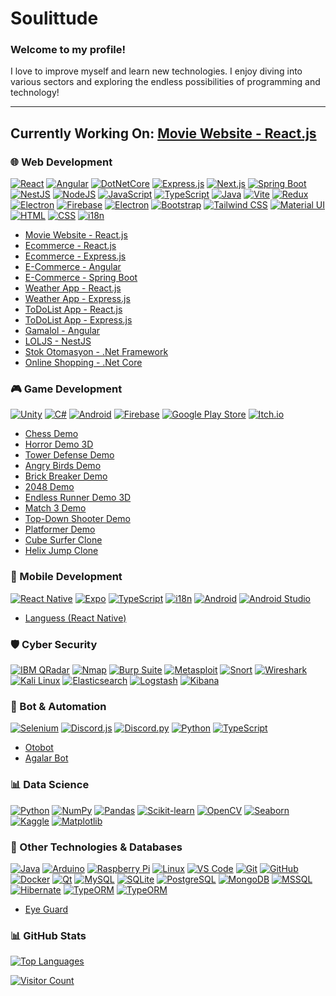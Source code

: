 # Soulittude  

### Welcome to my profile!  
I love to improve myself and learn new technologies. I enjoy diving into various sectors and exploring the endless possibilities of programming and technology!

---
## Currently Working On: [Movie Website - React.js](https://github.com/Soulittude/movie-website)
### 🌐 Web Development  
[![React](https://img.shields.io/badge/React-%2320232a.svg?logo=react&logoColor=%2361DAFB)](#)  [![Angular](https://img.shields.io/badge/-Angular-DD0031?logo=angular&logoColor=white)](#) [![DotNetCore](https://img.shields.io/badge/-.NET_Core-512BD4?logo=dotnet&logoColor=white)](#) [![Express.js](https://img.shields.io/badge/Express.js-%23404d59.svg?logo=express&logoColor=%2361DAFB)](#) [![Next.js](https://img.shields.io/badge/-Next.js-000000?logo=nextdotjs&logoColor=white)](#) [![Spring Boot](https://img.shields.io/badge/Spring%20Boot-6DB33F?logo=springboot&logoColor=fff)](#) [![NestJS](https://img.shields.io/badge/-NestJS-E0234E?logo=nestjs&logoColor=white)](#) [![NodeJS](https://img.shields.io/badge/Node.js-6DA55F?logo=node.js&logoColor=white)](#) [![JavaScript](https://img.shields.io/badge/JavaScript-F7DF1E?logo=javascript&logoColor=000)](#) [![TypeScript](https://img.shields.io/badge/-TypeScript-3178C6?logo=typescript&logoColor=white)](#) [![Java](https://img.shields.io/badge/Java-%23ED8B00.svg?logo=openjdk&logoColor=white)](#) [![Vite](https://img.shields.io/badge/Vite-646CFF?logo=vite&logoColor=fff)](#) [![Redux](https://img.shields.io/badge/Redux-764ABC?logo=redux&logoColor=fff)](#) [![Electron](https://img.shields.io/badge/-Electron-47848F?logo=electron&logoColor=white)](#) [![Firebase](https://img.shields.io/badge/-Firebase-FFCA28?logo=firebase&logoColor=white)](#) [![Electron](https://img.shields.io/badge/Electron-2B2E3A?logo=electron&logoColor=fff)](#) [![Bootstrap](https://img.shields.io/badge/-Bootstrap-563D7C?logo=bootstrap&logoColor=white)](#) [![Tailwind CSS](https://img.shields.io/badge/-TailwindCSS-38B2AC?logo=tailwindcss&logoColor=white)](#) [![Material UI](https://img.shields.io/badge/-MaterialUI-0081CB?logo=mui&logoColor=white)](#) [![HTML](https://img.shields.io/badge/-HTML5-E34F26?logo=html5&logoColor=white)](#) [![CSS](https://img.shields.io/badge/-CSS3-1572B6?logo=css3&logoColor=white)](#) [![i18n](https://img.shields.io/badge/-i18n-4192B4?logo=localization&logoColor=white)](#)  
- [Movie Website - React.js](https://github.com/Soulittude/movie-website)
- [Ecommerce - React.js](https://github.com/Soulittude/ecommerce-front)
- [Ecommerce - Express.js](https://github.com/Soulittude/ecommerce-back)
- [E-Commerce - Angular](https://github.com/Soulittude/e-commerce-frontend)
- [E-Commerce - Spring Boot](https://github.com/Soulittude/e-commerce-backend)
- [Weather App - React.js](https://github.com/Soulittude/weatherapp-frontend)
- [Weather App - Express.js](https://github.com/Soulittude/weatherapp-backend)
- [ToDoList App - React.js](https://github.com/Soulittude/ToDoListAppClient)
- [ToDoList App - Express.js](https://github.com/Soulittude/ToDoListAppServer)
- [Gamalol - Angular](https://github.com/Soulittude/gamalol)  
- [LOLJS - NestJS](https://github.com/Soulittude/loljs-backend)
- [Stok Otomasyon - .Net Framework](https://github.com/Soulittude/StokOtomasyon)  
- [Online Shopping - .Net Core](https://github.com/Soulittude/online-shopping)  

### 🎮 Game Development  
[![Unity](https://img.shields.io/badge/-Unity-000000?logo=unity&logoColor=white)](#)  [![C#](https://custom-icon-badges.demolab.com/badge/C%23-%23239120.svg?logo=cshrp&logoColor=white)](#)  [![Android](https://img.shields.io/badge/-Android-3DDC84?logo=android&logoColor=white)](#)  [![Firebase](https://img.shields.io/badge/-Firebase-FFCA28?logo=firebase&logoColor=white)](#) [![Google Play Store](https://img.shields.io/badge/Google_Play-414141?logo=google-play&logoColor=white)](#) [![Itch.io](https://img.shields.io/badge/itch.io-%23FF0B34.svg?logo=Itch.io&logoColor=white)](#)
- [Chess Demo](https://github.com/Soulittude/ChessDemo)
- [Horror Demo 3D](https://github.com/Soulittude/HorrorDemo3D)
- [Tower Defense Demo](https://github.com/Soulittude/TowerDefenseDemo)
- [Angry Birds Demo](https://github.com/Soulittude/AngryBirdsDemo)
- [Brick Breaker Demo](https://github.com/Soulittude/BrickBreakerDemo)
- [2048 Demo](https://github.com/Soulittude/2048Demo)
- [Endless Runner Demo 3D](https://github.com/Soulittude/EndlessRunnerDemo3D)
- [Match 3 Demo](https://github.com/Soulittude/Match3Demo)
- [Top-Down Shooter Demo](https://github.com/Soulittude/TopDownShooterDemo)
- [Platformer Demo](https://github.com/Soulittude/PlatformerDemo)
- [Cube Surfer Clone](https://github.com/Soulittude/CubeSurfer-Clone)  
- [Helix Jump Clone](https://github.com/Soulittude/HelixJump-Clone)  

### 📱 Mobile Development  
[![React Native](https://img.shields.io/badge/-React_Native-61DAFB?logo=react&logoColor=white)](#) [![Expo](https://img.shields.io/badge/Expo-000020?logo=expo&logoColor=fff)](#)  [![TypeScript](https://img.shields.io/badge/-TypeScript-3178C6?logo=typescript&logoColor=white)](#)  [![i18n](https://img.shields.io/badge/-i18n-4192B4?logo=localization&logoColor=white)](#)  [![Android](https://img.shields.io/badge/-Android-3DDC84?logo=android&logoColor=white)](#)  [![Android Studio](https://img.shields.io/badge/-Android_Studio-3DDC84?logo=androidstudio&logoColor=white)](#)  
- [Languess (React Native)](https://github.com/Soulittude/languess)  

### 🛡️ Cyber Security  
 [![IBM QRadar](https://img.shields.io/badge/-IBM_QRadar-052FAD?logo=ibm&logoColor=white)](#)  [![Nmap](https://img.shields.io/badge/-Nmap-4682B4?logo=nmap&logoColor=white)](#)  [![Burp Suite](https://img.shields.io/badge/-Burp_Suite-FF6C37?logo=burpsuite&logoColor=white)](#)  [![Metasploit](https://img.shields.io/badge/-Metasploit-000000?logo=metasploit&logoColor=white)](#)  [![Snort](https://img.shields.io/badge/-Snort-FF0000?logo=snort&logoColor=white)](#)  [![Wireshark](https://img.shields.io/badge/-Wireshark-1679A7?logo=wireshark&logoColor=white)](#)  [![Kali Linux](https://img.shields.io/badge/-Kali_Linux-557C94?logo=kalilinux&logoColor=white)](#)  [![Elasticsearch](https://img.shields.io/badge/-Elasticsearch-005571?logo=elasticsearch&logoColor=white)](#)  [![Logstash](https://img.shields.io/badge/-Logstash-005571?logo=logstash&logoColor=white)](#)  [![Kibana](https://img.shields.io/badge/-Kibana-005571?logo=kibana&logoColor=white)](#)  

### 🤖 Bot & Automation  
[![Selenium](https://img.shields.io/badge/-Selenium-43B02A?logo=selenium&logoColor=white)](#)  [![Discord.js](https://img.shields.io/badge/-Discord.js-7289DA?logo=discord&logoColor=white)](#)  [![Discord.py](https://img.shields.io/badge/-Discord.py-7289DA?logo=discord&logoColor=white)](#)  [![Python](https://img.shields.io/badge/-Python-3776AB?logo=python&logoColor=white)](#)  [![TypeScript](https://img.shields.io/badge/-TypeScript-3178C6?logo=typescript&logoColor=white)](#)  
- [Otobot](https://github.com/Soulittude/Otobot)  
- [Agalar Bot](https://github.com/Soulittude/AgalarBot)  

### 📊 Data Science  
[![Python](https://img.shields.io/badge/-Python-3776AB?logo=python&logoColor=white)](#)  [![NumPy](https://img.shields.io/badge/-NumPy-013243?logo=numpy&logoColor=white)](#)  [![Pandas](https://img.shields.io/badge/-Pandas-150458?logo=pandas&logoColor=white)](#)  [![Scikit-learn](https://img.shields.io/badge/-Scikit_Learn-F7931E?logo=scikitlearn&logoColor=white)](#)  [![OpenCV](https://img.shields.io/badge/-OpenCV-5C3EE8?logo=opencv&logoColor=white)](#)  [![Seaborn](https://img.shields.io/badge/-Seaborn-3776AB?logoColor=white)](#)  [![Kaggle](https://img.shields.io/badge/-Kaggle-20BEFF?logo=kaggle&logoColor=white)](#) [![Matplotlib](https://custom-icon-badges.demolab.com/badge/Matplotlib-71D291?logo=matplotlib&logoColor=fff)](#) 

### 🔧 Other Technologies & Databases  
[![Java](https://img.shields.io/badge/Java-%23ED8B00.svg?logo=openjdk&logoColor=white)](#)  [![Arduino](https://img.shields.io/badge/-Arduino-00979D?logo=arduino&logoColor=white)](#)  [![Raspberry Pi](https://img.shields.io/badge/-Raspberry_Pi-A22846?logo=raspberrypi&logoColor=white)](#)  [![Linux](https://img.shields.io/badge/-Linux-FCC624?logo=linux&logoColor=black)](#)  [![VS Code](https://img.shields.io/badge/-VS_Code-007ACC?logo=visualstudiocode&logoColor=white)](#)  [![Git](https://img.shields.io/badge/-Git-F05032?logo=git&logoColor=white)](#)  [![GitHub](https://img.shields.io/badge/-GitHub-181717?logo=github&logoColor=white)](#)  [![Docker](https://img.shields.io/badge/-Docker-2496ED?logo=docker&logoColor=white)](#)  [![Qt](https://img.shields.io/badge/-Qt-41CD52?logo=qt&logoColor=white)](#)  [![MySQL](https://img.shields.io/badge/-MySQL-4479A1?logo=mysql&logoColor=white)](#)  [![SQLite](https://img.shields.io/badge/-SQLite-003B57?logo=sqlite&logoColor=white)](#) [![PostgreSQL](https://img.shields.io/badge/-PostgreSQL-336791?logo=postgresql&logoColor=white)](#) [![MongoDB](https://img.shields.io/badge/-MongoDB-47A248?logo=mongodb&logoColor=white)](#) [![MSSQL](https://img.shields.io/badge/-MSSQL-CC2927?logo=microsoftsqlserver&logoColor=white)](#) [![Hibernate](https://img.shields.io/badge/Hibernate-59666C?logo=hibernate&logoColor=fff)](#) [![TypeORM](https://img.shields.io/badge/TypeORM-FE0803?logo=typeorm&logoColor=fff)](#) [![TypeORM](https://img.shields.io/badge/TypeORM-FE0803?logo=typeorm&logoColor=fff)](#)
- [Eye Guard](https://github.com/Soulittude/EyeGuard)  

### 📊 GitHub Stats  
[![Top Languages](https://github-readme-stats.vercel.app/api/top-langs/?username=soulittude&layout=compact&size_weight=0.5&count_weight=0.5&theme=github_dark&hide=ShaderLab,hlsl,HTML,CSS,C,C++,CMake)](#)

[![Visitor Count](https://visitor-badge.laobi.icu/badge?page_id=Soulittude.Soulittude&left_text=Total%20Visitors)](#)
